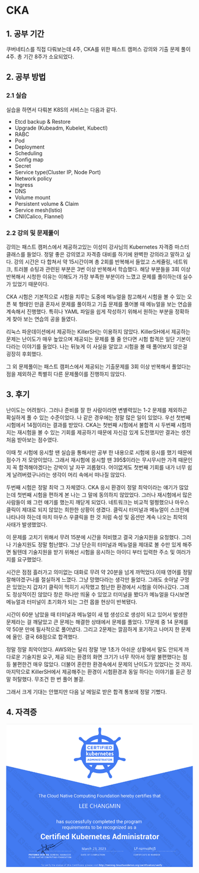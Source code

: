 # CKA

## 1. 공부 기간

 쿠버네티스를 직접 다뤄보는데 4주, CKA를 위한 패스트 캠퍼스 강의와  기출 문제 풀이 4주. 총 기간 8주가 소요되었다.

## 2. 공부 방법

 ### 2.1 실습

 실습을 하면서 다뤄본 K8S의 서비스는 다음과 같다.
 
 + Etcd backup & Restore
 + Upgrade (Kubeadm, Kubelet, Kubectl)
 + RABC
 + Pod
 + Deployment
 + Scheduling
 + Config map
 + Secret
 + Service type(Cluster IP, Node Port)
 + Network policy
 + Ingress
 + DNS
 + Volume mount
 + Persistent volume & Claim
 + Service mesh(Istio)
 + CNI(Calico, Flannel)


 ### 2.2 강의 및 문제풀이

 강의는 패스트 캠퍼스에서 제공하고있는 이성미 강사님의 Kubernetes 자격증 마스터 클래스를 들었다. 정말 좋은 강의였고 자격증 대비를 하기에 완벽한 강의라고 말하고 싶다. 강의 시간은 다 합쳐서 약 15시간이며 총 2회를 반복해서 들었고 스케쥴링, 네트워크, 트러블 슈팅과 관련된 부분은 3번 이상 반복해서 학습했다. 해당 부분들을 3회 이상 반복해서 시청한 이유는 이해도가 가장 부족한 부분이라 느꼈고 문제를 풀이하는데 실수가 있었기 때문이다.

 CKA 시험은 기본적으로 시험을 치루는 도중에 메뉴얼을 참고해서 시험을 볼 수 있는 오픈 북 형태인 만큼 혼자서 문제를 풀이하고 기출 문제를 풀어볼 때 메뉴얼을 보는 연습을 계속해서 진행했다. 특히나 YAML 파일을 쉽게 작성하기 위해서 원하는 부분을 정확하게 찾아 보는 연습의 공을 들였다.

 리눅스 파운데이션에서 제공하는 KillerSH는 이용하지 않았다. KillerSH에서 제공하는 문제는 난이도가 매우 높았으며 제공되는 문제를 풀 줄 안다면 시험 합격은 일단 기본이다라는 이야기를 들었다. 나는 뒤늦게 이 사실을 알았고 시험을 볼 때 풀어보지 않은걸 굉장히 후회했다.

 그 외 문제풀이는 패스트 캠퍼스에서 제공되는 기출문제를 3회 이상 반복해서 풀었다는 점을 제외하곤 특별히 다른 문제풀이를 진행하지 않았다.

 

 ## 3. 후기
 
 난이도는 어려웠다. 그러나 준비를 잘 한 사람이라면 변별력있는 1-2 문제를 제외하곤 확실하게 풀 수 있는 수준이었다. 나 같은 경우에는 정말 많은 일이 있었다. 우선 첫번째 시험에서 14점이라는 결과를 받았다. CKA는 첫번째 시험에서 불합격 시 두번째 시험까지는 재시험을 볼 수 있는 기회를 제공하기 때문에 자신감 있게 도전했지만 결과는 생전 처음 받아보는 점수였다.

 이때 첫 시험에 응시할 땐 실습을 통해서만 공부 한 내용으로 시험에 응시를 했기 때문에 점수가 저 모양이었다. 그래서 재시험에 응시할 땐 395$이라는 무시무시한 가격 때문인지 꼭 합격해야겠다는 강박이 날 자꾸 괴롭혔다. 어이없게도 첫번째 기회를 내가 너무 쉽게 날려버렸구나라는 생각이 머리 속에서 떠나질 않았다.

 두번째 시험은 정말 최악 그 자체였다. CKA 응시 환경이 정말 최악이라는 얘기가 많았는데 첫번째 시험을 편하게 본 나는 그 말에 동의하지 않았었다. 그러나 재시험에서 많은 사람들이 왜 그런 얘기를 했는지 깨닫게 되었다. 네트워크는 비교적 멀쩡했으나 마우스 클릭이 제대로 되지 않았는 희한한 상황이 생겼다. 클릭시 터미널과 메뉴얼이 스크린에 나타나야 하는데 마치 마우스 우클릭을 한 것 처럼 속성 및 옵션만 계속 나오는 최악의 사태가 발생했었다.

 이 문제를 고치기 위해서 무려 15분에 시간을 허비했고 결국 기술지원을 요청했다. 그러나 기술지원도 정말 험난했다. 그냥 단순히 터미널과 메뉴얼을 제대로 볼 수만 있게 해주면 될텐데 기술지원을 받기 위해선 시험을 응시하는 아이디 부터 입력한 주소 및 여러가지를 요구했었다.

 시간은 점점 흘러가고 의미없는 대화로 무려 약 20분을 넘게 까먹었다.이때 영어를 정말 잘해야겠구나를 절실하게 느꼈다. 그냥 망했다라는 생각만 들었다. 그래도 솟아날 구멍은 있었는지 갑자기 클릭이 먹히기 시작했고 험난한 환경에서 시험을 이어나갔다. 그래도 정상적이진 않았다 창은 하나만 띄울 수 있었고 터미널을 봤다가 메뉴얼을 다시보면 메뉴얼과 터미널이 초기화가 되는 그런 몹쓸 현상이 반복됐다.

 시간이 60분 남았을 때 터미널과 메뉴얼이 새 탭 생성으로 생성이 되고 있어서 발생한 문제라는 걸 깨달았고 큰 문제는 해결한 상태에서 문제를 풀었다. 17문제 중 14 문제를 약 50분 만에 필사적으로 풀어냈다. 그리고 2문제는 깔끔하게 포기하고 나머지 한 문제에 올인. 결국 68점으로 합격했다.

 정말 정말 최악이었다. AWS와는 달리 정말 1분 1초가 아쉬운 상황에서 말도 안되게 까다로운 기술지원 요구, 제공 되는 환경의 화면 크기가 너무 작아서 정말 불편했다는 점 등 불편한건 매우 많았다. 더불어 혼란한 환경속에서 문제의 난이도가 있었다는 것 까지.마지막으로 KillerSH에서 제공해주는 환경이 시험환경과 동일 하다는 이야기를 듣곤 정말 허탈했다. 무조건 한 번 풀어 볼걸.

 그래서 크게 기대는 안했지만 다음 날 메일로 받은 합격 통보에 정말 기뻤다.  

 ## 4. 자격증

 ![CKA](/Z.img/Kubernetes-CKA.png)

 






